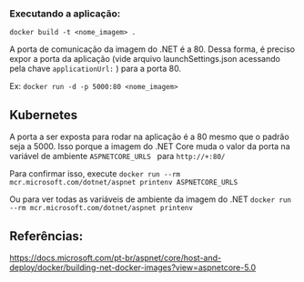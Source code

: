 ### Executando a aplicação:

```docker build -t <nome_imagem> .```

 A porta de comunicação da imagem do .NET é a 80. Dessa forma, é preciso expor a porta da aplicação (vide arquivo launchSettings.json acessando pela chave ```applicationUrl:``` ) para a porta 80.

Ex:
```docker run -d -p 5000:80 <nome_imagem>```

## Kubernetes

A porta a ser exposta para rodar na aplicação é a 80 mesmo que o padrão seja a 5000. Isso porque a imagem do .NET Core muda o valor da porta na variável de ambiente ```ASPNETCORE_URLS ``` para ```http://+:80/```

Para confirmar isso, execute
```docker run --rm mcr.microsoft.com/dotnet/aspnet printenv ASPNETCORE_URLS```

Ou para ver todas as variáveis de ambiente da imagem do .NET 
```docker run --rm mcr.microsoft.com/dotnet/aspnet printenv```

## Referências:
https://docs.microsoft.com/pt-br/aspnet/core/host-and-deploy/docker/building-net-docker-images?view=aspnetcore-5.0


